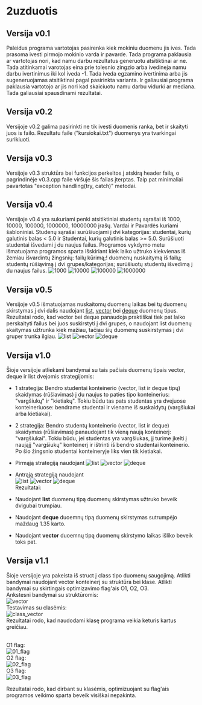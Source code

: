 # 2uzduotis

## Versija v0.1

Paleidus programa vartotojas pasirenka kiek mokiniu duomenu jis ives. Tada prasoma ivesti pirmojo mokinio varda ir pavarde. Tada programa paklausia ar vartotojas nori, kad namu darbu rezultatus generuotu atsitiktinai ar ne. Tada atitinkamai varotojas eina prie tolesnio zingzio arba ivedineja namu darbu ivertinimus iki kol iveda -1. Tada iveda egzamino ivertinima arba jis sugeneruojamas atsitiktinai pagal pasirinkta varianta. Ir galiausiai programa paklausia vartotojo ar jis nori kad skaiciuotu namu darbu vidurki ar mediana. Tada galiausiai spausdinami rezultatai.

## Versija v0.2

Versijoje v0.2 galima pasirinkti ne tik ivesti duomenis ranka, bet ir skaityti juos is failo. Rezultatu faile ("kursiokai.txt") duomenys yra tvarkingai surikiuoti.

## Versija v0.3

Versijoje v0.3 struktūra bei funkcijos perkeltos į atskirą header failą, o pagrindinėje v0.3.cpp faile viršuje šis failas įterptas. Taip pat minimaliai pavartotas "exception handling(try, catch)" metodai. 

## Versija v0.4

Versijoje v0.4 yra sukuriami penki atsitiktiniai studentų sąrašai iš 1000, 10000, 100000, 1000000, 10000000 įrašų. Vardai ir Pavardės kuriami šabloniniai. Studenų sąrašai surūšiuojami į dvi kategorijas: studentai, kurių galutinis balas < 5.0 ir Studentai, kurių galutinis balas >= 5.0. Surūšiuoti studentai išvedami į du naujus failus. Programos vykdymo metu išmatuojama programos sparta išskiriant kiek laiko užtruko kiekvienas iš žemiau išvardintų žingsnių:
failų kūrimą;!
duomenų nuskaitymą iš failų;
studentų rūšiąvimą į dvi grupes/kategorijas;
surūšiuotų studentų išvedimą į du naujus failus.
![1000](1000irasu.jpg)
![10000](10000irasu.jpg)
![100000](100000irasu.jpg)
![1000000](1000000irasu.jpg)

## Versija v0.5

 Versijoje v0.5 išmatuojamas nuskaitomų duomenų laikas bei tų duomenų skirstymas į dvi dalis naudojant [list](List_time_taken.jpg), [vector](vector_time_taken.jpg) bei [deque](deque_time_taken.jpg) duomenų tipus. Rezultatai rodo, kad vector bei deque panaudoja praktiškai tiek pat laiko perskaityti failus bei juos suskirstyti į dvi grupes, o naudojant list duomenų skaitymas užtrunka kiek mažiau, tačiau šių duomenų suskirstymas į dvi gruper trunka ilgiau.
 ![list](v05_list/List_time_taken.jpg)
 ![vector](v05_vector/vector_time_taken.jpg)
 ![deque](v05_deque/deque_time_taken.jpg)

## Versija v1.0

Šioje versijoje atliekami bandymai su tais pačiais duomenų tipais vector, deque ir list dvejomis strategijomis:
* 1 strategija: Bendro studentai konteinerio (vector, list ir deque tipų) skaidymas (rūšiavimas) į du naujus to paties tipo konteinerius: "vargšiukų" ir "kietiakų". Tokiu būdu tas pats studentas yra dvejuose konteineriuose: bendrame studentai ir viename iš suskaidytų (vargšiukai arba kietiakai).
* 2 strategija: Bendro studentų konteinerio (vector, list ir deque) skaidymas (rūšiavimas) panaudojant tik vieną naują konteinerį: "vargšiukai". Tokiu būdu, jei studentas yra vargšiukas, jį turime įkelti į naująjį "vargšiukų" konteinerį ir ištrinti iš bendro studentai konteinerio. Po šio žingsnio studentai konteineryje liks vien tik kietiakai.
* Pirmąją strategiją naudojant
![list](v05_list/List_time_taken.jpg)
![vector](v05_vector/vector_time_taken.jpg)
![deque](v05_deque/deque_time_taken.jpg)

* Antrąją strategiją naudojant </br>
![list](v05_list/list_deleted_time_taken.png)
![vector](v05_vector/vector_deleted_time_taken.png)
![deque](v05_deque/deque_deleted_time_taken.png)</br>
Rezultatai: 
* Naudojant <b>list</b> duomenų tipą duomenų skirstymas užtruko beveik dvigubai trumpiau.
* Naudojant <b>deque</b> duoemnų tipą duomenų skirstymas sutrumpėjo maždaug 1.35 karto.
* Naudojant <b>vector</b> duoemnų tipą duomenų skirstymo laikas išliko beveik toks pat.

## Versija v1.1

Šioje versijoje yra pakeista iš struct į class tipo duomenų saugojimą. Atlikti bandymai naudojant vector konteinerį su struktūra bei klase. Atlikti bandymai su skirtingais optimizavimo flag'ais O1, O2, O3.</br>
Ankstesni bandymai su struktūromis: </br>
![vector](v05_vector/vector_time_taken.jpg)</br>
Testavimas su clasėmis: </br>
![class_vector](class_vector_compare.png)</br>
Rezultatai rodo, kad naudodami klasę programa veikia keturis kartus greičiau.</br>
</br>


O1 flag:</br>
![01_flag](01_flag.png)</br>
O2 flag:</br>
![02_flag](02_flag.png)</br>
O3 flag:</br>
![03_flag](03_flag.png)</br>

Rezultatai rodo, kad dirbant su klasėmis, optimizuojant su flag'ais programos veikimo sparta beveik visiškai nepakinta.
